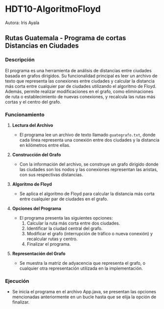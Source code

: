# HDT10-AlgoritmoFloyd
Autora: Iris Ayala

## Rutas Guatemala - Programa de cortas Distancias en Ciudades

### Descripción
El programa es una herramienta de análisis de distancias entre ciudades basada en grafos dirigidos. Su funcionalidad principal es leer un archivo de texto que representa las conexiones entre ciudades y calcular la distancia más corta entre cualquier par de ciudades utilizando el algoritmo de Floyd. Además, permite realizar modificaciones en el grafo, como eliminaciones de ruta o establecimiento de nuevas conexiones, y recalcula las rutas más cortas y el centro del grafo.

### Funcionamiento
1. **Lectura del Archivo**
   - El programa lee un archivo de texto llamado `guategrafo.txt`, donde cada línea representa una conexión entre dos ciudades y la distancia en kilómetros entre ellas.
   
2. **Construcción del Grafo**
   - Con la información del archivo, se construye un grafo dirigido donde las ciudades son los nodos y las conexiones representan las aristas, con sus respectivas distancias.

3. **Algoritmo de Floyd**
   - Se aplica el algoritmo de Floyd para calcular la distancia más corta entre cualquier par de ciudades en el grafo.

4. **Opciones del Programa**
   - El programa presenta las siguientes opciones:
     1. Calcular la ruta más corta entre dos ciudades.
     2. Identificar la ciudad central del grafo.
     3. Modificar el grafo (interrupción de tráfico o nueva conexión) y recalcular rutas y centro.
     4. Finalizar el programa.

5. **Representación del Grafo**
   - Se muestra la matriz de adyacencia que representa el grafo, o cualquier otra representación utilizada en la implementación.

### Ejecución
- Se inicia el programa en el archivo App.java, se presentan las opciones mencionadas anteriormente en un bucle hasta que se elija la opción de finalizar.

